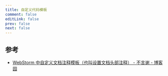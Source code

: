 ```yaml
---
title: 自定义代码模板
comment: false
editLink: false
prev: false
next: false
---
```



## 参考

* [WebStorm 中自定义文档注释模板（也叫设置文档头部注释） - 不言谢 - 博客园](https://www.cnblogs.com/byx1024/p/12208009.html)
